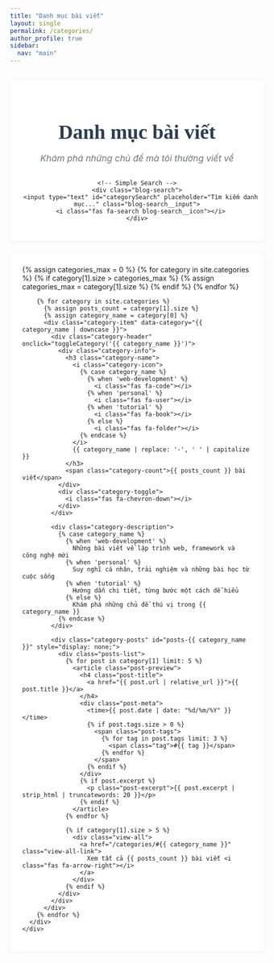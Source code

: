 ```yaml
---
title: "Danh mục bài viết"
layout: single
permalink: /categories/
author_profile: true
sidebar:
  nav: "main"
---
```


<div class="blog-categories">
  <!-- Header Section -->
  <div class="blog-header">
    <h1 class="blog-title">Danh mục bài viết</h1>
    <p class="blog-subtitle">Khám phá những chủ đề mà tôi thường viết về</p>

    <!-- Simple Search -->
    <div class="blog-search">
      <input type="text" id="categorySearch" placeholder="Tìm kiếm danh mục..." class="blog-search__input">
      <i class="fas fa-search blog-search__icon"></i>
    </div>
  </div>

  <!-- Categories List -->
  <div class="blog-content">
    <div class="categories-list" id="categoriesList">
        {% assign categories_max = 0 %}
        {% for category in site.categories %}
          {% if category[1].size > categories_max %}
            {% assign categories_max = category[1].size %}
          {% endif %}
        {% endfor %}

        {% for category in site.categories %}
          {% assign posts_count = category[1].size %}
          {% assign category_name = category[0] %}
          <div class="category-item" data-category="{{ category_name | downcase }}">
            <div class="category-header" onclick="toggleCategory('{{ category_name }}')">
              <div class="category-info">
                <h3 class="category-name">
                  <i class="category-icon">
                    {% case category_name %}
                      {% when 'web-development' %}
                        <i class="fas fa-code"></i>
                      {% when 'personal' %}
                        <i class="fas fa-user"></i>
                      {% when 'tutorial' %}
                        <i class="fas fa-book"></i>
                      {% else %}
                        <i class="fas fa-folder"></i>
                    {% endcase %}
                  </i>
                  {{ category_name | replace: '-', ' ' | capitalize }}
                </h3>
                <span class="category-count">{{ posts_count }} bài viết</span>
              </div>
              <div class="category-toggle">
                <i class="fas fa-chevron-down"></i>
              </div>
            </div>

            <div class="category-description">
              {% case category_name %}
                {% when 'web-development' %}
                  Những bài viết về lập trình web, framework và công nghệ mới
                {% when 'personal' %}
                  Suy nghĩ cá nhân, trải nghiệm và những bài học từ cuộc sống
                {% when 'tutorial' %}
                  Hướng dẫn chi tiết, từng bước một cách dễ hiểu
                {% else %}
                  Khám phá những chủ đề thú vị trong {{ category_name }}
              {% endcase %}
            </div>

            <div class="category-posts" id="posts-{{ category_name }}" style="display: none;">
              <div class="posts-list">
                {% for post in category[1] limit: 5 %}
                  <article class="post-preview">
                    <h4 class="post-title">
                      <a href="{{ post.url | relative_url }}">{{ post.title }}</a>
                    </h4>
                    <div class="post-meta">
                      <time>{{ post.date | date: "%d/%m/%Y" }}</time>
                      {% if post.tags.size > 0 %}
                        <span class="post-tags">
                          {% for tag in post.tags limit: 3 %}
                            <span class="tag">#{{ tag }}</span>
                          {% endfor %}
                        </span>
                      {% endif %}
                    </div>
                    {% if post.excerpt %}
                      <p class="post-excerpt">{{ post.excerpt | strip_html | truncatewords: 20 }}</p>
                    {% endif %}
                  </article>
                {% endfor %}

                {% if category[1].size > 5 %}
                  <div class="view-all">
                    <a href="/categories/#{{ category_name }}" class="view-all-link">
                      Xem tất cả {{ posts_count }} bài viết <i class="fas fa-arrow-right"></i>
                    </a>
                  </div>
                {% endif %}
              </div>
            </div>
          </div>
        {% endfor %}
      </div>
    </div>
  </div>

<style>
.blog-categories {
  padding: 1rem 0;
  background: transparent;
  min-height: auto;
}

.blog-header {
  text-align: center;
  margin-bottom: 2rem;
  padding: 1.5rem 0;
  background: white;
  border-radius: 8px;
  margin-bottom: 1.5rem;
  box-shadow: 0 2px 10px rgba(0,0,0,0.05);
}

.blog-title {
  font-size: 2.5rem;
  font-weight: 600;
  color: #2c3e50;
  margin-bottom: 0.5rem;
  font-family: 'Crimson Text', serif;
}

.blog-subtitle {
  font-size: 1.1rem;
  color: #6c757d;
  margin-bottom: 2rem;
  font-style: italic;
}

.blog-search {
  position: relative;
  max-width: 400px;
  margin: 0 auto;
}

.blog-search__input {
  width: 100%;
  padding: 0.75rem 1rem 0.75rem 2.5rem;
  border: 1px solid #ddd;
  border-radius: 8px;
  font-size: 1rem;
  background: #fff;
  transition: all 0.3s ease;
}

.blog-search__input:focus {
  outline: none;
  border-color: #3b82f6;
  box-shadow: 0 0 0 3px rgba(59, 130, 246, 0.1);
}

.blog-search__icon {
  position: absolute;
  left: 0.75rem;
  top: 50%;
  transform: translateY(-50%);
  color: #999;
}

.blog-content {
  background: white;
  border-radius: 8px;
  box-shadow: 0 2px 10px rgba(0,0,0,0.05);
  margin-bottom: 2rem;
}

.categories-list {
  padding: 1.5rem !important;
}

.category-item {
  border-bottom: 1px solid #f0f0f0;
  margin-bottom: 1.5rem;
  padding-bottom: 1.5rem;
}

.category-item:last-child {
  border-bottom: none;
  margin-bottom: 0;
  padding-bottom: 0;
}

.category-header {
  display: flex;
  justify-content: space-between;
  align-items: center;
  cursor: pointer;
  padding: 1rem;
  border-radius: 8px;
  transition: all 0.3s ease;
  background: #f8f9fa;
}

.category-header:hover {
  background: #e9ecef;
}

.category-info {
  display: flex;
  align-items: center;
  gap: 1rem;
}

.category-name {
  margin: 0;
  font-size: 1.25rem;
  font-weight: 500;
  color: #2c3e50;
  display: flex;
  align-items: center;
  gap: 0.5rem;
}

.category-icon {
  color: #3b82f6;
  width: 20px;
}

.category-count {
  background: #e3f2fd;
  color: #1976d2;
  padding: 0.25rem 0.75rem;
  border-radius: 12px;
  font-size: 0.875rem;
  font-weight: 500;
}

.category-toggle {
  color: #6c757d;
  transition: transform 0.3s ease;
}

.category-item.active .category-toggle {
  transform: rotate(180deg);
}

.category-description {
  color: #6c757d;
  font-style: italic;
  margin: 0.75rem 1rem 1rem 1rem;
  line-height: 1.5;
}

.category-posts {
  margin-top: 1rem;
  padding: 0 1rem;
}

.posts-list {
  background: #f8f9fa;
  border-radius: 8px;
  padding: 1.5rem;
}

.post-preview {
  padding: 1rem 0;
  border-bottom: 1px solid #e9ecef;
}

.post-preview:last-child {
  border-bottom: none;
  padding-bottom: 0;
}

.post-title {
  margin: 0 0 0.5rem 0;
  font-size: 1.1rem;
  font-weight: 500;
}

.post-title a {
  color: #2c3e50;
  text-decoration: none;
  transition: color 0.3s ease;
}

.post-title a:hover {
  color: #3b82f6;
}

.post-meta {
  display: flex;
  align-items: center;
  gap: 1rem;
  margin-bottom: 0.5rem;
  font-size: 0.875rem;
  color: #6c757d;
}

.post-tags {
  display: flex;
  gap: 0.5rem;
}

.tag {
  background: #e9ecef;
  color: #495057;
  padding: 0.125rem 0.5rem;
  border-radius: 4px;
  font-size: 0.75rem;
}

.post-excerpt {
  color: #495057;
  line-height: 1.6;
  margin: 0;
  font-size: 0.95rem;
}

.view-all {
  text-align: center;
  margin-top: 1.5rem;
  padding-top: 1rem;
  border-top: 1px solid #e9ecef;
}

.view-all-link {
  color: #3b82f6;
  text-decoration: none;
  font-weight: 500;
  display: inline-flex;
  align-items: center;
  gap: 0.5rem;
  transition: all 0.3s ease;
}

.view-all-link:hover {
  color: #1d4ed8;
  transform: translateX(2px);
}

@media (max-width: 768px) {
  .blog-categories {
    padding: 0.5rem 0;
  }

  .blog-title {
    font-size: 2rem;
  }

  .blog-header {
    margin-bottom: 1rem;
    padding: 1rem;
  }

  .categories-list {
    padding: 1rem;
  }

  .category-header {
    padding: 0.75rem;
  }

  .category-info {
    flex-direction: column;
    align-items: flex-start;
    gap: 0.5rem;
  }

  .post-meta {
    flex-direction: column;
    align-items: flex-start;
    gap: 0.5rem;
  }
}
</style>

<script>
// Search functionality
document.getElementById('categorySearch').addEventListener('input', function(e) {
  const searchTerm = e.target.value.toLowerCase();
  const categoryItems = document.querySelectorAll('.category-item');

  categoryItems.forEach(item => {
    const categoryName = item.dataset.category;
    const categoryText = item.querySelector('.category-name').textContent.toLowerCase();
    const categoryDesc = item.querySelector('.category-description').textContent.toLowerCase();

    if (categoryName.includes(searchTerm) || categoryText.includes(searchTerm) || categoryDesc.includes(searchTerm)) {
      item.style.display = 'block';
    } else {
      item.style.display = 'none';
    }
  });
});

// Toggle category posts
function toggleCategory(categoryName) {
  const postsDiv = document.getElementById('posts-' + categoryName);
  const categoryItem = document.querySelector(`[data-category="${categoryName.toLowerCase()}"]`);

  if (postsDiv.style.display === 'none' || postsDiv.style.display === '') {
    postsDiv.style.display = 'block';
    categoryItem.classList.add('active');
  } else {
    postsDiv.style.display = 'none';
    categoryItem.classList.remove('active');
  }
}

// Auto-focus search when page loads
document.addEventListener('DOMContentLoaded', function() {
  // Add smooth scrolling for view-all links
  document.querySelectorAll('.view-all-link').forEach(link => {
    link.addEventListener('click', function(e) {
      e.preventDefault();
      // You can add logic here to show all posts for the category
    });
  });
});
</script>
